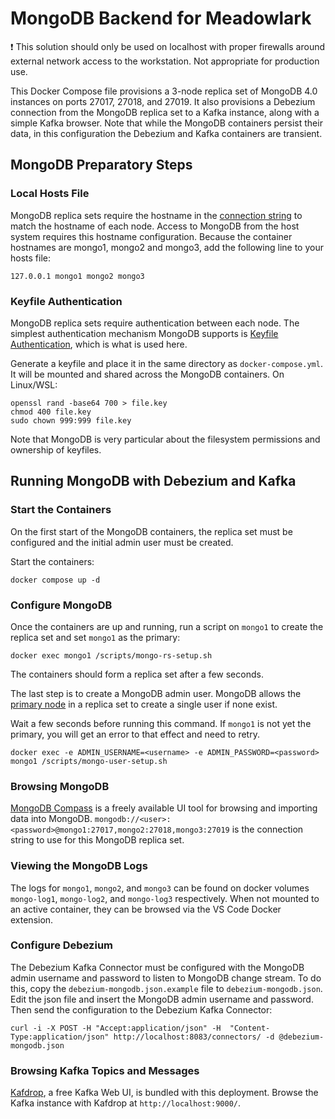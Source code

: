 # MongoDB Backend for Meadowlark

:exclamation: This solution should only be used on localhost with proper firewalls around
external network access to the workstation. Not appropriate for production use.

This Docker Compose file provisions a 3-node replica set of MongoDB 4.0 instances on ports 27017, 27018, and 27019.
It also provisions a Debezium connection from the MongoDB replica set to a Kafka instance, along with a
simple Kafka browser. Note that while the MongoDB containers persist their data, in this configuration
the Debezium and Kafka containers are transient.

## MongoDB Preparatory Steps

### Local Hosts File

MongoDB replica sets require the hostname in the
[connection string](https://www.mongodb.com/docs/manual/reference/connection-string/) to match the hostname
of each node. Access to MongoDB from the host system requires this hostname configuration. Because the container
hostnames are mongo1, mongo2 and mongo3, add the following line to your hosts file:

`127.0.0.1 mongo1 mongo2 mongo3`

### Keyfile Authentication

MongoDB replica sets require authentication between each node. The simplest authentication mechanism MongoDB supports
is [Keyfile Authentication](https://www.mongodb.com/docs/v4.2/tutorial/deploy-replica-set-with-keyfile-access-control/),
which is what is used here.

Generate a keyfile and place it in the same directory as `docker-compose.yml`. It will be mounted and
shared across the MongoDB containers. On Linux/WSL:

```
openssl rand -base64 700 > file.key
chmod 400 file.key
sudo chown 999:999 file.key
```
Note that MongoDB is very particular about the filesystem permissions and ownership of keyfiles.


## Running MongoDB with Debezium and Kafka

### Start the Containers

On the first start of the MongoDB containers, the replica set must be configured and the initial admin user must be created.

Start the containers:
```
docker compose up -d
```

### Configure MongoDB

Once the containers are up and running, run a script on `mongo1` to create the replica set and set `mongo1` as the primary:
```
docker exec mongo1 /scripts/mongo-rs-setup.sh
```

The containers should form a replica set after a few seconds.

The last step is to create a MongoDB admin user. MongoDB
allows the [primary node](https://www.mongodb.com/docs/v4.2/core/security-users/#localhost-exception) in a replica
set to create a single user if none exist.

Wait a few seconds before running this command. If `mongo1` is not yet the primary, you will get an error
to that effect and need to retry.
```
docker exec -e ADMIN_USERNAME=<username> -e ADMIN_PASSWORD=<password> mongo1 /scripts/mongo-user-setup.sh
```

### Browsing MongoDB

[MongoDB Compass](https://www.mongodb.com/docs/compass/current/) is a freely available UI tool
for browsing and importing data into MongoDB. `mongodb://<user>:<password>@mongo1:27017,mongo2:27018,mongo3:27019`
is the connection string to use for this MongoDB replica set.

### Viewing the MongoDB Logs

The logs for `mongo1`, `mongo2`, and `mongo3` can be found on docker volumes `mongo-log1`, `mongo-log2`,
and `mongo-log3` respectively. When not mounted to an active container, they can be browsed via the VS Code
Docker extension.

### Configure Debezium

The Debezium Kafka Connector must be configured with the MongoDB admin username and password to listen to
MongoDB change stream. To do this, copy the `debezium-mongodb.json.example` file to
`debezium-mongodb.json`. Edit the json file and insert the MongoDB admin username and password.
Then send the configuration to the Debezium Kafka Connector:
```
curl -i -X POST -H "Accept:application/json" -H  "Content-Type:application/json" http://localhost:8083/connectors/ -d @debezium-mongodb.json
```

### Browsing Kafka Topics and Messages

[Kafdrop](https://github.com/obsidiandynamics/kafdrop), a free Kafka Web UI, is bundled with this deployment.
Browse the Kafka instance with Kafdrop at `http://localhost:9000/`.

